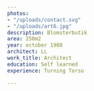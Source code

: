 ```yaml
---
photos:
- "/uploads/contact.svg"
- "/uploads/art6.jpg"
description: Blomsterbutik
area: 250m2
year: october 1988
architect: LL
work_title: Architect
education: Self learned
experience: Turning Torso

---
```

